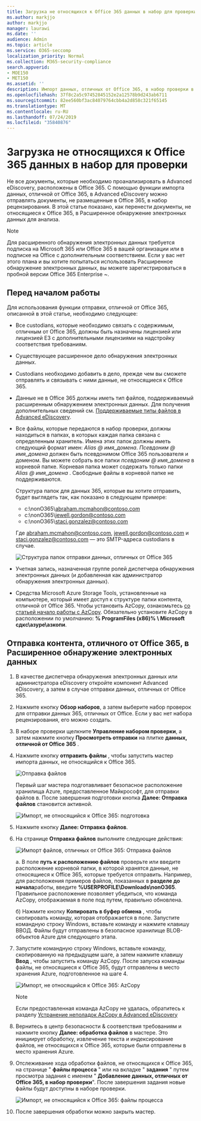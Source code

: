 ```yaml
---
title: Загрузка не относящихся к Office 365 данных в набор для проверки
ms.author: markjjo
author: markjjo
manager: laurawi
ms.date: ''
audience: Admin
ms.topic: article
ms.service: O365-seccomp
localization_priority: Normal
ms.collection: M365-security-compliance
search.appverid:
- MOE150
- MET150
ms.assetid: ''
description: Импорт данных, отличных от Office 365, в набор проверки в расширенном случае обнаружения электронных данных.
ms.openlocfilehash: 37f8c2a5c97452845152e2a12578b9d243ab6711
ms.sourcegitcommit: 82ee560bf3ac84079764cbb4a2d858c321f65145
ms.translationtype: MT
ms.contentlocale: ru-RU
ms.lasthandoff: 07/24/2019
ms.locfileid: "35840876"
---
```

# <a name="load-non-office-365-data-into-a-review-set"></a>Загрузка не относящихся к Office 365 данных в набор для проверки

Не все документы, которые необходимо проанализировать в Advanced eDiscovery, расположены в Office 365. С помощью функции импорта данных, отличной от Office 365, в Advanced eDiscovery можно отправлять документы, не размещенные в Office 365, в набор рецензирования. В этой статье показано, как перенести документы, не относящиеся к Office 365, в Расширенное обнаружение электронных данных для анализа.

>[!Note]
>Для расширенного обнаружения электронных данных требуется подписка на Microsoft 365 или Office 365 в вашей организации или в подписке на Office с дополнительным соответствием. Если у вас нет этого плана и вы хотите попытаться использовать Расширенное обнаружение электронных данных, вы можете зарегистрироваться в пробной версии Office 365 Enterprise ~.

## <a name="before-you-begin"></a>Перед началом работы

Для использования функции отправки, отличной от Office 365, описанной в этой статье, необходимо следующее:

- Все custodians, которые необходимо связать с содержимым, отличным от Office 365, должны быть назначены лицензией или лицензией E3 с дополнительными лицензиями на надстройку соответствия требованиям.

- Существующее расширенное дело обнаружения электронных данных.

- Custodians необходимо добавить в дело, прежде чем вы сможете отправлять и связывать с ними данные, не относящиеся к Office 365.

- Данные не в Office 365 должны иметь тип файлов, поддерживаемый расширенным обнаружением электронных данных. Для получения дополнительных сведений см. [Поддерживаемые типы файлов в Advanced eDiscovery](supported-filetypes-ediscovery20.md).

- Все файлы, которые передаются в набор проверки, должны находиться в папках, в которых каждая папка связана с определенным хранитель. Имена этих папок должны иметь следующий формат имен: *Alias @ имя_домена*. *Псевдоним @ имя_домена* должен быть псевдонимом Office 365 пользователя и доменом. Вы можете собрать все папки *псевдоним @ имя_домена* в корневой папке. Корневая папка может содержать только папки *Alias @ имя_домена* . Свободные файлы в корневой папке не поддерживаются.

   Структура папок для данных 365, которые вы хотите отправить, будет выглядеть так, как показано в следующем примере:

   - c:\nonO365\abraham.mcmahon@contoso.com
   - c:\nonO365\jewell.gordon@contoso.com
   - c:\nonO365\staci.gonzalez@contoso.com

   Где abraham.mcmahon@contoso.com, jewell.gordon@contoso.com и staci.gonzalez@contoso.com — это SMTP-адреса custodians в случае.

   ![Структура папок отправки данных, отличных от Office 365](../media/3f2dde84-294e-48ea-b44b-7437bd25284c.png)

- Учетная запись, назначенная группе ролей диспетчера обнаружения электронных данных (и добавленная как администратор обнаружения электронных данных).

- Средства Microsoft Azure Storage Tools, установленные на компьютере, который имеет доступ к структуре папки контента, отличной от Office 365. Чтобы установить AzCopy, ознакомьтесь [со статьей начало работы с AzCopy](https://docs.microsoft.com/azure/storage/common/storage-use-azcopy). Обязательно установите AzCopy в расположении по умолчанию: **% ProgramFiles (x86)% \ Microsoft сдкс\азуре\азкопи**.


## <a name="upload-non-office-365-content-into-advanced-ediscovery"></a>Отправка контента, отличного от Office 365, в Расширенное обнаружение электронных данных

1. В качестве диспетчера обнаружения электронных данных или администратора eDiscovery откройте компонент Advanced eDiscovery, а затем в случае отправки данных, отличных от Office 365.  

2. Нажмите кнопку **Обзор наборов**, а затем выберите набор проверок для отправки данных 365, отличных от Office.  Если у вас нет набора рецензирования, его можно создать. 
 
3. В наборе проверки щелкните **Управление набором проверки**, а затем нажмите кнопку **Просмотреть отправки** на плитке **данных, отличной от Office 365** .

4. Нажмите кнопку **отправить файлы** , чтобы запустить мастер импорта данных, не относящийся к Office 365.

   ![Отправка файлов](../media/574f4059-4146-4058-9df3-ec97cf28d7c7.png)

   Первый шаг мастера подготавливает безопасное расположение хранилища Azure, предоставленное Майкрософт, для отправки файлов в.  После завершения подготовки кнопка **Далее: Отправка файлов** становится активной.

   ![Импорт, не относящийся к Office 365: подготовка](../media/0670a347-a578-454a-9b3d-e70ef47aec57.png)
 
5. Нажмите кнопку **Далее: Отправка файлов**.

6. На странице **Отправка файлов** выполните следующие действия:

   ![Импорт файлов, отличных от Office 365: Отправка файлов](../media/3ea53b5d-7f9b-4dfc-ba63-90a38c14d41a.png)

   а. В поле **путь к расположению файлов** проверьте или введите расположение корневой папки, в которой хранятся данные, не относящиеся к Office 365, которые требуется отправить. Например, для расположения примеров файлов, показанных в **разделе до начала**работы, введите **%USERPROFILE\Downloads\nonO365**. Правильное расположение позволяет убедиться, что команда AzCopy, отображаемая в поле под путем, правильно обновлена.

   б) Нажмите кнопку **Копировать в буфер обмена** , чтобы скопировать команду, которая отображается в поле. Запустите командную строку Windows, вставьте команду и нажмите клавишу ВВОД.  Файлы будут отправлены в безопасное хранилище BLOB-объектов Azure для следующего этапа.

7. Запустите командную строку Windows, вставьте команду, скопированную на предыдущем шаге, а затем нажмите клавишу **Ввод** , чтобы запустить команду AzCopy.  После запуска команды файлы, не относящиеся к Office 365, будут отправлены в место хранения Azure, подготовленное на шаге 4.

   ![Импорт, не относящийся к Office 365: AzCopy](../media/504e2dbe-f36f-4f36-9b08-04aea85d8250.png)

   > [!NOTE]
   > Если предоставленная команда AzCopy не удалась, обратитесь к разделу [Устранение неполадок AzCopy в Advanced eDiscovery](troubleshooting-azcopy.md)

8. Вернитесь в центр безопасности & соответствия требованиям и нажмите кнопку **Далее: обработка файлов** в мастере.  Это инициирует обработку, извлечение текста и индексирование файлов, не относящихся к Office 365, которые были отправлены в место хранения Azure.  

9. Отслеживание хода обработки файлов, не относящихся к Office 365, на странице " **файлы процесса** " или на вкладке " **задания** " путем просмотра задания с именем " **Добавление данных, отличных от Office 365, в набор проверки**".  После завершения задания новые файлы будут доступны в наборе проверки.

   ![Импорт, не относящийся к Office 365: файлы процесса](../media/218b1545-416a-4a9f-9b25-3b70e8508f67.png)

10. После завершения обработки можно закрыть мастер.